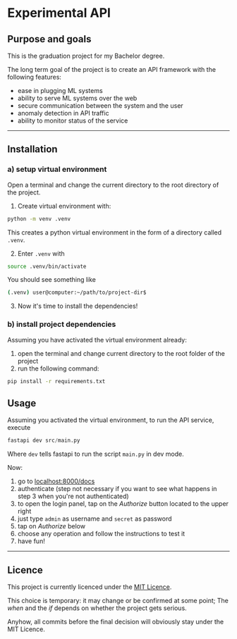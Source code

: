 # Experimental API 

## Purpose and goals

This is the graduation project for my Bachelor degree.

The long term goal of the project is to create an API framework with the following features:

- ease in plugging ML systems
- ability to serve ML systems over the web
- secure communication between the system and the user 
- anomaly detection in API traffic
- ability to monitor status of the service

---

## Installation

### a) setup virtual environment

Open a terminal and change the current directory to the root directory of the project.

1. Create virtual environment with:

```bash
python -m venv .venv
```

This creates a python virtual environment in the form of a directory called `.venv`.

2. Enter `.venv` with

```bash
source .venv/bin/activate
```

You should see something like

```bash
(.venv) user@computer:~/path/to/project-dir$
```

3. Now it's time to install the dependencies!

### b) install project dependencies

Assuming you have activated the virtual environment already:

1. open the terminal and change current directory to the root folder of the project
2. run the following command:

```bash
pip install -r requirements.txt
```

## Usage

Assuming you activated the virtual environment, to run the API service, execute

```python
fastapi dev src/main.py
```

Where `dev` tells fastapi to run the script `main.py` in dev mode.

Now:

1. go to [localhost:8000/docs](http://localhost:8000/docs)
2. authenticate (step not necessary if you want to see what happens in step 3 when you're not authenticated)
  1. to open the login panel, tap on the *Authorize* button located to the upper right
  2. just type `admin` as username and `secret` as password
  3. tap on *Authorize* below
3. choose any operation and follow the instructions to test it
4. have fun!

---

## Licence

This project is currently licenced under the [MIT Licence](./LICENCE.txt).

This choice is temporary: it may change or be confirmed at some point;
The *when* and the *if* depends on whether the project gets serious.

Anyhow, all commits before the final decision will obviously stay under the MIT Licence.
